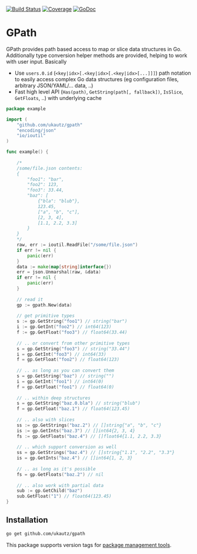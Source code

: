 [![Build Status](https://travis-ci.org/ukautz/gpath.svg?branch=master)](https://travis-ci.org/ukautz/gpath)
[![Coverage](https://gocover.io/_badge/github.com/ukautz/gpath?v=0.1.1)](http://gocover.io/github.com/ukautz/gpath)
[![GoDoc](https://godoc.org/github.com/ukautz/gpath?status.svg)](https://godoc.org/github.com/ukautz/gpath)

GPath
=====

GPath provides path based access to map or slice data structures in Go. Additionally type conversion helper methods are provided, helping to work with user input. Basically

* Use `users.0.id` (`<key|idx>[.<key|idx>[.<key|idx>[...]]]`) path notation to easily access complex Go data structures (eg configuration files, arbitrary JSON/YAML/... data, ..)
* Fast high level API (`Has(path)`, `GetString(path[, fallback])`, `IsSlice`, `GetFloats`, ..) with underlying cache

```go
package example

import (
	"github.com/ukautz/gpath"
	"encoding/json"
	"io/ioutil"
)

func example() {
	
	/*
	/some/file.json contents:
	{
		"foo1": "bar",
		"foo2": 123,
		"foo3": 33.44,
		"baz": [
			{"bla": "blub"},
			123.45,
			["a", "b", "c"],
			[2, 3, 4],
			[1.1, 2.2, 3.3]
		}
	}
	*/
	raw, err := ioutil.ReadFile("/some/file.json")
	if err != nil {
		panic(err)
	}
	data := make(map[string]interface{})
	err = json.Unmarshal(raw, &data)
	if err != nil {
		panic(err)
	}
	
	// read it
	gp := gpath.New(data)
	
	// get primitive types
	s := gp.GetString("foo1") // string("bar")
	i := gp.GetInt("foo2") // int64(123)
	f := gp.GetFloat("foo3") // float64(33.44)
	
	// .. or convert from other primitive types
	s = gp.GetString("foo3") // string("33.44")
	i = gp.GetInt("foo3") // int64(33)
	f = gp.GetFloat("foo2") // float64(123)
	
	// .. as long as you can convert them
	s = gp.GetString("baz") // string("")
	i = gp.GetInt("foo1") // int64(0)
	f = gp.GetFloat("foo1") // float64(0)
	
	// .. within deep structures
	s = gp.GetString("baz.0.bla") // string("blub")
	f = gp.GetFloat("baz.1") // float64(123.45)
	
	// .. also with slices
	ss := gp.GetStrings("baz.2") // []string{"a", "b", "c"}
	is := gp.GetInts("baz.3") // []int64{2, 3, 4}
	fs := gp.GetFloats("baz.4") // []float64{1.1, 2.2, 3.3}
	
	// .. which support conversion as well
	ss = gp.GetStrings("baz.4") // []string{"1.1", "2.2", "3.3"}
	is = gp.GetInts("baz.4") // []int64{1, 2, 3}
	
	// .. as long as it's possible
	fs = gp.GetFloats("baz.2") // nil
	
	// .. also work with partial data
	sub := gp.GetChild("baz")
	sub.GetFloat("1") // float64(123.45)
}
```

Installation
------------

```bash
go get github.com/ukautz/gpath
```

This package supports version tags for [package management tools](https://github.com/golang/go/wiki/PackageManagementTools).